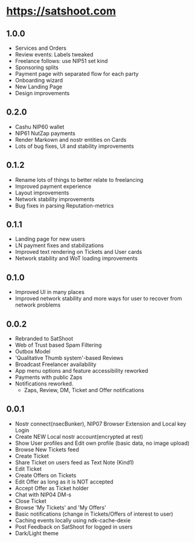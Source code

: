 # https://satshoot.com

## 1.0.0
- Services and Orders
- Review events: Labels tweaked
- Freelance follows: use NIP51 set kind
- Sponsoring splits
- Payment page with separated flow for each party
- Onboarding wizard
- New Landing Page
- Design improvements
## 0.2.0
- Cashu NIP60 wallet
- NIP61 NutZap payments
- Render Markown and nostr entities on Cards
- Lots of bug fixes, UI and stability improvements

## 0.1.2
- Rename lots of things to better relate to freelancing
- Improved payment experience
- Layout improvements
- Network stability improvements
- Bug fixes in parsing Reputation-metrics

## 0.1.1
- Landing page for new users
- LN payment fixes and stabilizations
- Improved text rendering on Tickets and User cards
- Network stability and WoT loading improvements

## 0.1.0
- Improved UI in many places
- Improved network stability and more ways for user to recover from network problems

## 0.0.2
- Rebranded to SatShoot
- Web of Trust based Spam Filtering
- Outbox Model
- 'Qualitative Thumb system'-based Reviews
- Broadcast Freelancer availability
- App menu options and feature accessibility reworked
- Payments with public Zaps
- Notifications reworked.
    - Zaps, Review, DM, Ticket and Offer notifications


## 0.0.1
-   Nostr connect(nsecBunker), NIP07 Browser Extension and Local key Login
-   Create NEW Local nostr account(encrypted at rest)
-   Show User profiles and Edit own profile (basic data, no image upload)
-   Browse New Tickets feed
-   Create Ticket
-   Share Ticket on users feed as Text Note (Kind1)
-   Edit Ticket
-   Create Offers on Tickets
-   Edit Offer as long as it is NOT accepted
-   Accept Offer as Ticket holder
-   Chat with NIP04 DM-s
-   Close Ticket
-   Browse 'My Tickets' and 'My Offers'
-   Basic notifications (change in Tickets/Offers of interest to user)
-   Caching events locally using ndk-cache-dexie
-   Post Feedback on SatShoot for logged in users
-   Dark/Light theme
